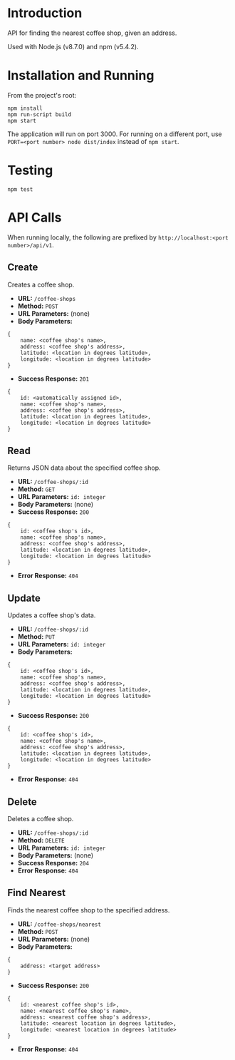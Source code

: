 # Introduction

API for finding the nearest coffee shop, given an address.

Used with Node.js (v8.7.0) and npm (v5.4.2).

# Installation and Running

From the project's root:

`npm install`  
`npm run-script build`  
`npm start`

The application will run on port 3000. For running on a different port, use `PORT=<port number> node dist/index` instead of `npm start`.

# Testing

`npm test`

# API Calls

When running locally, the following are prefixed by `http://localhost:<port number>/api/v1`.

## Create

Creates a coffee shop.

* **URL:** `/coffee-shops`
* **Method:** `POST`
* **URL Parameters:** (none)
* **Body Parameters:**
```
{
    name: <coffee shop's name>,
    address: <coffee shop's address>,
    latitude: <location in degrees latitude>,
    longitude: <location in degrees latitude>
}
```
* **Success Response:** `201`
```
{
    id: <automatically assigned id>,
    name: <coffee shop's name>,
    address: <coffee shop's address>,
    latitude: <location in degrees latitude>,
    longitude: <location in degrees latitude>
}
```

## Read

Returns JSON data about the specified coffee shop.

* **URL:** `/coffee-shops/:id`
* **Method:** `GET`
* **URL Parameters:** `id: integer`
* **Body Parameters:** (none)
* **Success Response:** `200`
```
{
    id: <coffee shop's id>,
    name: <coffee shop's name>,
    address: <coffee shop's address>,
    latitude: <location in degrees latitude>,
    longitude: <location in degrees latitude>
}
```
* **Error Response:** `404`

## Update

Updates a coffee shop's data.

* **URL:** `/coffee-shops/:id`
* **Method:** `PUT`
* **URL Parameters:** `id: integer`
* **Body Parameters:**
```
{
    id: <coffee shop's id>,
    name: <coffee shop's name>,
    address: <coffee shop's address>,
    latitude: <location in degrees latitude>,
    longitude: <location in degrees latitude>
}
```
* **Success Response:** `200`
```
{
    id: <coffee shop's id>,
    name: <coffee shop's name>,
    address: <coffee shop's address>,
    latitude: <location in degrees latitude>,
    longitude: <location in degrees latitude>
}
```
* **Error Response:** `404`

## Delete

Deletes a coffee shop.

* **URL:** `/coffee-shops/:id`
* **Method:** `DELETE`
* **URL Parameters:** `id: integer`
* **Body Parameters:** (none)
* **Success Response:** `204`
* **Error Response:** `404`

## Find Nearest

Finds the nearest coffee shop to the specified address.

* **URL:** `/coffee-shops/nearest`
* **Method:** `POST`
* **URL Parameters:** (none)
* **Body Parameters:**
```
{
    address: <target address>
}
```
* **Success Response:** `200`
```
{
    id: <nearest coffee shop's id>,
    name: <nearest coffee shop's name>,
    address: <nearest coffee shop's address>,
    latitude: <nearest location in degrees latitude>,
    longitude: <nearest location in degrees latitude>
}
```
* **Error Response:** `404`